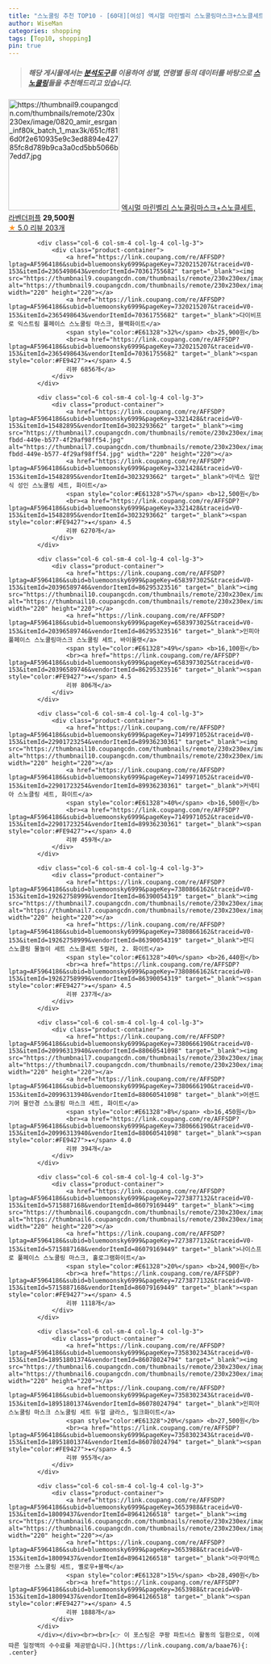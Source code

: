 ```yaml
---
title: "스노쿨링 추천 TOP10 - [60대][여성] 엑시멀 마린벨리 스노쿨링마스크+스노클세트, 라벤더퍼플"
author: WiseMan
categories: shopping
tags: [Top10, shopping]
pin: true
---
```


> ##### 해당 게시물에서는 [**분석도구**](https://itemscout.io/)를 이용하여 **성별**, **연령별** 등의 데이터를 바탕으로 [**스노쿨링**](https://link.coupang.com/a/baae76)들을 추천해드리고 있습니다.
<div class="container"><div class="row">
            <div class="col-6 col-sm-4 col-lg-4 col-lg-3">
                <div class="product-container">
                    <a href="https://link.coupang.com/re/AFFSDP?lptag=AF5964186&subid=bluemoonsky6999&pageKey=7746822390&traceid=V0-153&itemId=20856566500&vendorItemId=88473748844" target="_blank"><img src="https://thumbnail9.coupangcdn.com/thumbnails/remote/230x230ex/image/0820_amir_esrgan_inf80k_batch_1_max3k/651c/f816d0f2e610935e9c3ed8894e42785fc8d789b9ca3a0cd5bb5066b7edd7.jpg" alt="https://thumbnail9.coupangcdn.com/thumbnails/remote/230x230ex/image/0820_amir_esrgan_inf80k_batch_1_max3k/651c/f816d0f2e610935e9c3ed8894e42785fc8d789b9ca3a0cd5bb5066b7edd7.jpg" width="220" height="220"></a>
                    <a href="https://link.coupang.com/re/AFFSDP?lptag=AF5964186&subid=bluemoonsky6999&pageKey=7746822390&traceid=V0-153&itemId=20856566500&vendorItemId=88473748844" target="_blank">엑시멀 마린벨리 스노쿨링마스크+스노클세트, 라벤더퍼플</a>
                    <span style="color:#E61328"></span> <b>29,500원</b>
                    <br><a href="https://link.coupang.com/re/AFFSDP?lptag=AF5964186&subid=bluemoonsky6999&pageKey=7746822390&traceid=V0-153&itemId=20856566500&vendorItemId=88473748844" target="_blank"><span style="color:#FE9427">★</span> 5.0
                    리뷰 203개</a>
                </div>
            </div>
            
            <div class="col-6 col-sm-4 col-lg-4 col-lg-3">
                <div class="product-container">
                    <a href="https://link.coupang.com/re/AFFSDP?lptag=AF5964186&subid=bluemoonsky6999&pageKey=7320215207&traceid=V0-153&itemId=2365498643&vendorItemId=70361755682" target="_blank"><img src="https://thumbnail9.coupangcdn.com/thumbnails/remote/230x230ex/image/0820_amir_esrgan_inf80k_batch_0_max3k/f369/a19e35875e3a2493f320776b759d39c319b8b5a0816b17623a493de4ae97.jpg" alt="https://thumbnail9.coupangcdn.com/thumbnails/remote/230x230ex/image/0820_amir_esrgan_inf80k_batch_0_max3k/f369/a19e35875e3a2493f320776b759d39c319b8b5a0816b17623a493de4ae97.jpg" width="220" height="220"></a>
                    <a href="https://link.coupang.com/re/AFFSDP?lptag=AF5964186&subid=bluemoonsky6999&pageKey=7320215207&traceid=V0-153&itemId=2365498643&vendorItemId=70361755682" target="_blank">다이비프로 익스트림 풀페이스 스노쿨링 마스크, 블랙화이트</a>
                    <span style="color:#E61328">32%</span> <b>25,900원</b>
                    <br><a href="https://link.coupang.com/re/AFFSDP?lptag=AF5964186&subid=bluemoonsky6999&pageKey=7320215207&traceid=V0-153&itemId=2365498643&vendorItemId=70361755682" target="_blank"><span style="color:#FE9427">★</span> 4.5
                    리뷰 6856개</a>
                </div>
            </div>
            
            <div class="col-6 col-sm-4 col-lg-4 col-lg-3">
                <div class="product-container">
                    <a href="https://link.coupang.com/re/AFFSDP?lptag=AF5964186&subid=bluemoonsky6999&pageKey=3321428&traceid=V0-153&itemId=15482895&vendorItemId=3023293662" target="_blank"><img src="https://thumbnail7.coupangcdn.com/thumbnails/remote/230x230ex/image/vendor_inventory/images/2017/05/23/9/9/23af8abf-fbdd-449e-b577-4f29af98ff54.jpg" alt="https://thumbnail7.coupangcdn.com/thumbnails/remote/230x230ex/image/vendor_inventory/images/2017/05/23/9/9/23af8abf-fbdd-449e-b577-4f29af98ff54.jpg" width="220" height="220"></a>
                    <a href="https://link.coupang.com/re/AFFSDP?lptag=AF5964186&subid=bluemoonsky6999&pageKey=3321428&traceid=V0-153&itemId=15482895&vendorItemId=3023293662" target="_blank">아넥스 일안식 성인 스노쿨링 세트, 화이트</a>
                    <span style="color:#E61328">57%</span> <b>12,500원</b>
                    <br><a href="https://link.coupang.com/re/AFFSDP?lptag=AF5964186&subid=bluemoonsky6999&pageKey=3321428&traceid=V0-153&itemId=15482895&vendorItemId=3023293662" target="_blank"><span style="color:#FE9427">★</span> 4.5
                    리뷰 6270개</a>
                </div>
            </div>
            
            <div class="col-6 col-sm-4 col-lg-4 col-lg-3">
                <div class="product-container">
                    <a href="https://link.coupang.com/re/AFFSDP?lptag=AF5964186&subid=bluemoonsky6999&pageKey=6583973025&traceid=V0-153&itemId=20396589746&vendorItemId=86295323516" target="_blank"><img src="https://thumbnail10.coupangcdn.com/thumbnails/remote/230x230ex/image/vendor_inventory/e4f6/4254ed0e58eccc28e6f9271c20e908bc3cea5413a0b48388d3c683f0b218.jpg" alt="https://thumbnail10.coupangcdn.com/thumbnails/remote/230x230ex/image/vendor_inventory/e4f6/4254ed0e58eccc28e6f9271c20e908bc3cea5413a0b48388d3c683f0b218.jpg" width="220" height="220"></a>
                    <a href="https://link.coupang.com/re/AFFSDP?lptag=AF5964186&subid=bluemoonsky6999&pageKey=6583973025&traceid=V0-153&itemId=20396589746&vendorItemId=86295323516" target="_blank">인피아 풀페이스 스노쿨링마스크 스노쿨링 세트, 바이올렛</a>
                    <span style="color:#E61328">49%</span> <b>16,100원</b>
                    <br><a href="https://link.coupang.com/re/AFFSDP?lptag=AF5964186&subid=bluemoonsky6999&pageKey=6583973025&traceid=V0-153&itemId=20396589746&vendorItemId=86295323516" target="_blank"><span style="color:#FE9427">★</span> 4.5
                    리뷰 806개</a>
                </div>
            </div>
            
            <div class="col-6 col-sm-4 col-lg-4 col-lg-3">
                <div class="product-container">
                    <a href="https://link.coupang.com/re/AFFSDP?lptag=AF5964186&subid=bluemoonsky6999&pageKey=7149971052&traceid=V0-153&itemId=22901723254&vendorItemId=89936230361" target="_blank"><img src="https://thumbnail10.coupangcdn.com/thumbnails/remote/230x230ex/image/0820_amir_esrgan_inf80k_batch_3_max3k/93e8/2633ac097c8d690a6aa53ebdfb6c67de8c4b284e5e798a9213129877f3d4.jpg" alt="https://thumbnail10.coupangcdn.com/thumbnails/remote/230x230ex/image/0820_amir_esrgan_inf80k_batch_3_max3k/93e8/2633ac097c8d690a6aa53ebdfb6c67de8c4b284e5e798a9213129877f3d4.jpg" width="220" height="220"></a>
                    <a href="https://link.coupang.com/re/AFFSDP?lptag=AF5964186&subid=bluemoonsky6999&pageKey=7149971052&traceid=V0-153&itemId=22901723254&vendorItemId=89936230361" target="_blank">커넥티아 스노클링 세트, 화이트</a>
                    <span style="color:#E61328">40%</span> <b>16,500원</b>
                    <br><a href="https://link.coupang.com/re/AFFSDP?lptag=AF5964186&subid=bluemoonsky6999&pageKey=7149971052&traceid=V0-153&itemId=22901723254&vendorItemId=89936230361" target="_blank"><span style="color:#FE9427">★</span> 4.0
                    리뷰 459개</a>
                </div>
            </div>
            
            <div class="col-6 col-sm-4 col-lg-4 col-lg-3">
                <div class="product-container">
                    <a href="https://link.coupang.com/re/AFFSDP?lptag=AF5964186&subid=bluemoonsky6999&pageKey=7380866162&traceid=V0-153&itemId=19262758999&vendorItemId=86390054319" target="_blank"><img src="https://thumbnail7.coupangcdn.com/thumbnails/remote/230x230ex/image/0820_amir_esrgan_inf40k_batch_1_max3k/a8e1/1683f81022dd37412ca1240839b33e19ec3b24eee4d8253125aebafb43b5.jpg" alt="https://thumbnail7.coupangcdn.com/thumbnails/remote/230x230ex/image/0820_amir_esrgan_inf40k_batch_1_max3k/a8e1/1683f81022dd37412ca1240839b33e19ec3b24eee4d8253125aebafb43b5.jpg" width="220" height="220"></a>
                    <a href="https://link.coupang.com/re/AFFSDP?lptag=AF5964186&subid=bluemoonsky6999&pageKey=7380866162&traceid=V0-153&itemId=19262758999&vendorItemId=86390054319" target="_blank">런디 스노클링 물놀이 세트 스노클세트 5컬러, 2. 화이트</a>
                    <span style="color:#E61328">40%</span> <b>26,440원</b>
                    <br><a href="https://link.coupang.com/re/AFFSDP?lptag=AF5964186&subid=bluemoonsky6999&pageKey=7380866162&traceid=V0-153&itemId=19262758999&vendorItemId=86390054319" target="_blank"><span style="color:#FE9427">★</span> 4.5
                    리뷰 237개</a>
                </div>
            </div>
            
            <div class="col-6 col-sm-4 col-lg-4 col-lg-3">
                <div class="product-container">
                    <a href="https://link.coupang.com/re/AFFSDP?lptag=AF5964186&subid=bluemoonsky6999&pageKey=7380666190&traceid=V0-153&itemId=20996313940&vendorItemId=88060541098" target="_blank"><img src="https://thumbnail7.coupangcdn.com/thumbnails/remote/230x230ex/image/vendor_inventory/c805/c23b418e3b9438f6e29af0d0762c6b3f77406ac2e6cb0160fc48ed8d8d04.png" alt="https://thumbnail7.coupangcdn.com/thumbnails/remote/230x230ex/image/vendor_inventory/c805/c23b418e3b9438f6e29af0d0762c6b3f77406ac2e6cb0160fc48ed8d8d04.png" width="220" height="220"></a>
                    <a href="https://link.coupang.com/re/AFFSDP?lptag=AF5964186&subid=bluemoonsky6999&pageKey=7380666190&traceid=V0-153&itemId=20996313940&vendorItemId=88060541098" target="_blank">어센드기어 물안경 스노쿨링 마스크 세트, 화이트</a>
                    <span style="color:#E61328">8%</span> <b>16,450원</b>
                    <br><a href="https://link.coupang.com/re/AFFSDP?lptag=AF5964186&subid=bluemoonsky6999&pageKey=7380666190&traceid=V0-153&itemId=20996313940&vendorItemId=88060541098" target="_blank"><span style="color:#FE9427">★</span> 4.0
                    리뷰 394개</a>
                </div>
            </div>
            
            <div class="col-6 col-sm-4 col-lg-4 col-lg-3">
                <div class="product-container">
                    <a href="https://link.coupang.com/re/AFFSDP?lptag=AF5964186&subid=bluemoonsky6999&pageKey=7273877132&traceid=V0-153&itemId=5715887168&vendorItemId=86079169449" target="_blank"><img src="https://thumbnail6.coupangcdn.com/thumbnails/remote/230x230ex/image/0820_amir_esrgan_inf80k_batch_1_max3k/509c/9f08fb40474fdb884bd6f24e8d7a1537fbc0452b9379ba30573736866cb3.jpg" alt="https://thumbnail6.coupangcdn.com/thumbnails/remote/230x230ex/image/0820_amir_esrgan_inf80k_batch_1_max3k/509c/9f08fb40474fdb884bd6f24e8d7a1537fbc0452b9379ba30573736866cb3.jpg" width="220" height="220"></a>
                    <a href="https://link.coupang.com/re/AFFSDP?lptag=AF5964186&subid=bluemoonsky6999&pageKey=7273877132&traceid=V0-153&itemId=5715887168&vendorItemId=86079169449" target="_blank">나이스프로 풀페이스 스노쿨링 마스크, 홀로그램화이트</a>
                    <span style="color:#E61328">20%</span> <b>24,900원</b>
                    <br><a href="https://link.coupang.com/re/AFFSDP?lptag=AF5964186&subid=bluemoonsky6999&pageKey=7273877132&traceid=V0-153&itemId=5715887168&vendorItemId=86079169449" target="_blank"><span style="color:#FE9427">★</span> 4.5
                    리뷰 1118개</a>
                </div>
            </div>
            
            <div class="col-6 col-sm-4 col-lg-4 col-lg-3">
                <div class="product-container">
                    <a href="https://link.coupang.com/re/AFFSDP?lptag=AF5964186&subid=bluemoonsky6999&pageKey=7358302343&traceid=V0-153&itemId=18951801374&vendorItemId=86078024794" target="_blank"><img src="https://thumbnail6.coupangcdn.com/thumbnails/remote/230x230ex/image/0820_amir_esrgan_inf80k_batch_0_max3k/cf2b/bb8560a61e90474fa0162d73186f6a9a10adfde801f553743ddab09e7aa3.jpg" alt="https://thumbnail6.coupangcdn.com/thumbnails/remote/230x230ex/image/0820_amir_esrgan_inf80k_batch_0_max3k/cf2b/bb8560a61e90474fa0162d73186f6a9a10adfde801f553743ddab09e7aa3.jpg" width="220" height="220"></a>
                    <a href="https://link.coupang.com/re/AFFSDP?lptag=AF5964186&subid=bluemoonsky6999&pageKey=7358302343&traceid=V0-153&itemId=18951801374&vendorItemId=86078024794" target="_blank">인피아 스노쿨링 마스크 스노쿨링 세트 듀얼 글라스, 밀크화이트</a>
                    <span style="color:#E61328">20%</span> <b>27,500원</b>
                    <br><a href="https://link.coupang.com/re/AFFSDP?lptag=AF5964186&subid=bluemoonsky6999&pageKey=7358302343&traceid=V0-153&itemId=18951801374&vendorItemId=86078024794" target="_blank"><span style="color:#FE9427">★</span> 4.5
                    리뷰 955개</a>
                </div>
            </div>
            
            <div class="col-6 col-sm-4 col-lg-4 col-lg-3">
                <div class="product-container">
                    <a href="https://link.coupang.com/re/AFFSDP?lptag=AF5964186&subid=bluemoonsky6999&pageKey=3653988&traceid=V0-153&itemId=18009437&vendorItemId=89641266518" target="_blank"><img src="https://thumbnail6.coupangcdn.com/thumbnails/remote/230x230ex/image/0820_amir_esrgan_inf80k_batch_0_max3k/9c28/abcefe1fa7e81a5b8ad0fb937e0535652e8a8bbd97686c846e99d26a2f70.jpg" alt="https://thumbnail6.coupangcdn.com/thumbnails/remote/230x230ex/image/0820_amir_esrgan_inf80k_batch_0_max3k/9c28/abcefe1fa7e81a5b8ad0fb937e0535652e8a8bbd97686c846e99d26a2f70.jpg" width="220" height="220"></a>
                    <a href="https://link.coupang.com/re/AFFSDP?lptag=AF5964186&subid=bluemoonsky6999&pageKey=3653988&traceid=V0-153&itemId=18009437&vendorItemId=89641266518" target="_blank">아쿠아맥스 전문가용 스노쿨링 세트, 옐로우+블랙</a>
                    <span style="color:#E61328">15%</span> <b>28,490원</b>
                    <br><a href="https://link.coupang.com/re/AFFSDP?lptag=AF5964186&subid=bluemoonsky6999&pageKey=3653988&traceid=V0-153&itemId=18009437&vendorItemId=89641266518" target="_blank"><span style="color:#FE9427">★</span> 4.5
                    리뷰 1888개</a>
                </div>
            </div>
            </div></div><br><br>[👉 이 포스팅은 쿠팡 파트너스 활동의 일환으로, 이에 따른 일정액의 수수료를 제공받습니다.](https://link.coupang.com/a/baae76){: .center}